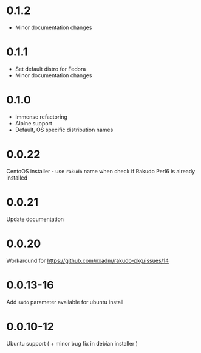 # 0.1.2

- Minor documentation changes

# 0.1.1

- Set default distro for Fedora
- Minor documentation changes

# 0.1.0

- Immense refactoring
- Alpine support
- Default, OS specific distribution names

# 0.0.22

CentoOS installer - use `rakudo` name when check if Rakudo Perl6 is already installed

# 0.0.21

Update documentation

# 0.0.20

Workaround for https://github.com/nxadm/rakudo-pkg/issues/14

# 0.0.13-16

Add `sudo` parameter available for ubuntu install

# 0.0.10-12

Ubuntu support ( + minor bug fix in debian installer )
